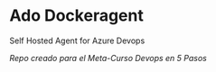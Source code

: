 # Ado Dockeragent

Self Hosted Agent for Azure Devops

*Repo creado para el Meta-Curso Devops en 5 Pasos*